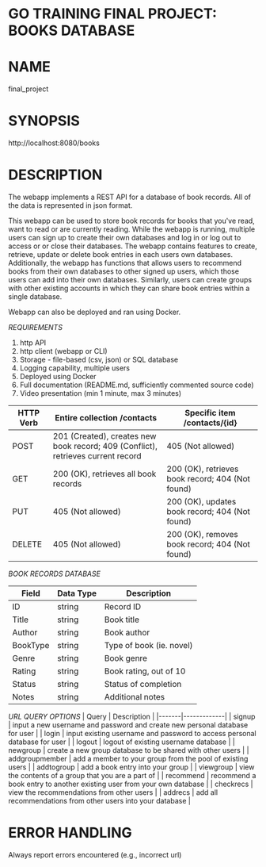 # GO TRAINING FINAL PROJECT: BOOKS DATABASE

# NAME

final_project

# SYNOPSIS

http://localhost:8080/books

# DESCRIPTION

The webapp implements a REST API for a database of book records. All of the data is represented in json format.

This webapp can be used to store book records for books that you've read, want to read or are currently reading. While the webapp is running, multiple users can sign up to create their own databases and log in or log out to access or or close their databases. The webapp contains features to create, retrieve, update or delete book entries in each users own databases. Additionally, the webapp has functions that allows users to recommend books from their own databases to other signed up users, which those users can add into their own databases. Similarly, users can create groups with other existing accounts in which they can share book entries within a single database.

Webapp can also be deployed and ran using Docker.

*REQUIREMENTS*

1. http API
2. http client (webapp or CLI)
3. Storage - file-based (csv, json) or SQL database
4. Logging capability, multiple users
5. Deployed using Docker
6. Full documentation (README.md, sufficiently commented source code)
7. Video presentation (min 1 minute, max 3 minutes)

| HTTP Verb | Entire collection /contacts  | Specific item /contacts/{id} |
|-----------|------------|----------------|
| POST      | 201 (Created), creates new book record; 409 (Conflict), retrieves current record | 405 (Not allowed) |
| GET       | 200 (OK), retrieves all book records | 200 (OK), retrieves book record; 404 (Not found) |
| PUT      | 405 (Not allowed) | 200 (OK), updates book record; 404 (Not found) |
| DELETE   | 405 (Not allowed) | 200 (OK), removes book record; 404 (Not found) | 

*BOOK RECORDS DATABASE*

| Field | Data Type | Description |
|-------|-----------|-------------|
| ID    | string    | Record ID   |
| Title | string    | Book title   |
| Author | string    | Book author   |
| BookType | string    | Type of book (ie. novel)   |
| Genre | string    | Book genre   |
| Rating | string    | Book rating, out of 10   |
| Status | string    | Status of completion   |
| Notes | string    | Additional notes   |

*URL QUERY OPTIONS*
| Query | Description |
|-------|-------------|
| signup | input a new username and password and create new personal database for user |
| login | input existing username and password to access personal database for user |
| logout | logout of existing username database |
| newgroup | create a new group database to be shared with other users |
| addgroupmember | add a member to your group from the pool of existing users |
| addtogroup | add a book entry into your group |
| viewgroup | view the contents of a group that you are a part of |
| recommend | recommend a book entry to another existing user from your own database |
| checkrecs | view the recommendations from other users |
| addrecs | add all recommendations from other users into your database |

# ERROR HANDLING

Always report errors encountered (e.g., incorrect url)
